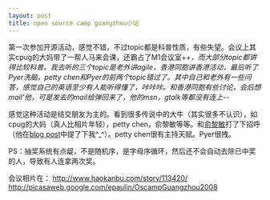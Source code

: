 ```yaml
--- 
layout: post
title: open source camp guangzhou小记
---
```

第一次参加开源活动，感觉不错，不过topic都是科普性质，有些失望。会议上其实cpug的大妈带了一帮人马来会课，还霸占了M1会议室+_+，而大部分topic都讲得比较科普。我去听的三个topic是老外讲agile，香港同胞讲香港活动，最后听了Pyer洗脑。petty chen和Pyer的前两个topic错过了。其中自己和老外有一些问答，感觉自己的英语至少有人能听得懂了，咔咔咔。和香港同胞有些讨论，会后想mail'他，可是发去的mail给弹回来了，他的msn，gtalk等都没有连上-_-

感觉这种活动是结交朋友为主的。看到很多传说中的大牛（其实很多不认识），如cpug的大妈（真人比相片年轻），petty chen，俞黎敏等等。和<a href="http://yulimin.javaeye.com/">俞黎敏</a>打了下招呼（他在<a href="http://yulimin.javaeye.com/blog/245167">blog post</a>中提了下我^_^）。petty chen很有主持天赋。Pyer很拽。

PS：抽奖系统有点龊，不是随机序，是字母序循环，然后还不会自动去除已中奖的人，导致有人连拿两次奖。

会议相片在：
http://www.haokanbu.com/story/113420/
http://picasaweb.google.com/epaulin/OscampGuangzhou2008
